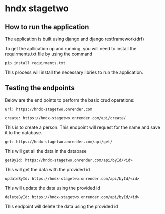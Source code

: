 # hndx stagetwo

## How to run the application 
The application is built using django and django restframework(drf)
 
 To get the apllication up and running, you will need to install the requirments.txt file by using the command

```pip install requirments.txt```

This process will install the necessary libries to run the application.

## Testing the endpoints 
Below are the end points to perform the basic crud operations: 

```url: https://hndx-stagetwo.onrender.com```

```create: https://hndx-stagetwo.onrender.com/api/create/```

This is to create a person. This endpoint will request for the name and save it to the database.

```get: https://hndx-stagetwo.onrender.com/api/get/```

This will get all the data in the database

```getById: https://hndx-stagetwo.onrender.com/api/byId/<id>```

This will get the data with the provided id 

```updateById: https://hndx-stagetwo.onrender.com/api/byId/<id>```

This will update the data using the provided id 

```deleteById: https://hndx-stagetwo.onrender.com/api/byId/<id>```

This endpoint will delete the data using the provided id


